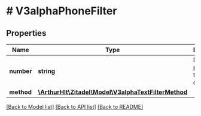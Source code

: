 # # V3alphaPhoneFilter

## Properties

Name | Type | Description | Notes
------------ | ------------- | ------------- | -------------
**number** | **string** | Defines the phone of the user to query for. |
**method** | [**\ArthurHlt\Zitadel\Model\V3alphaTextFilterMethod**](V3alphaTextFilterMethod.md) |  | [optional]

[[Back to Model list]](../../README.md#models) [[Back to API list]](../../README.md#endpoints) [[Back to README]](../../README.md)
